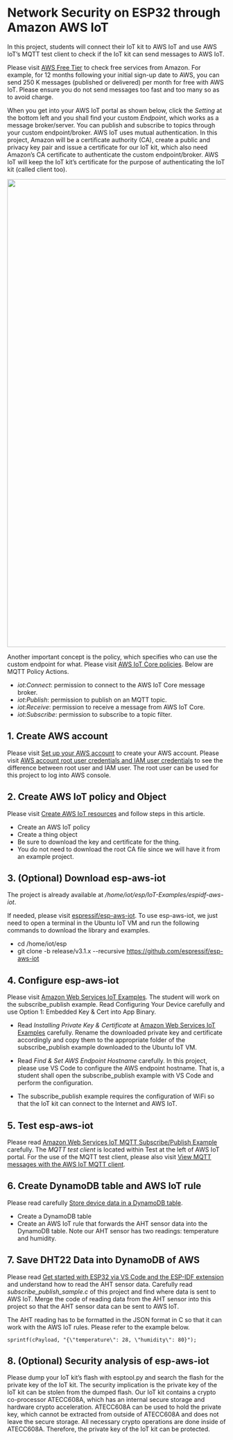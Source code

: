# Network Security on ESP32 through Amazon AWS IoT

In this project, students will connect their IoT kit to AWS IoT and use AWS IoT’s MQTT test client to check if the IoT kit can send messages to AWS IoT.

Please visit [AWS Free Tier](https://aws.amazon.com/free/?all-free-tier.sort-by=item.additionalFields.SortRank&all-free-tier.sort-order=asc) to check free services from Amazon. For example, for 12 months following your initial sign-up date to AWS, you can send 250 K messages (published or delivered) per month for free with AWS IoT. Please ensure you do not send messages too fast and too many so as to avoid charge.

When you get into your AWS IoT portal as shown below, click the *Setting* at the bottom left and you shall find your custom *Endpoint*, which works as a message broker/server. You can publish and subscribe to topics through your custom endpoint/broker. AWS IoT uses mutual authentication. In this project, Amazon will be a certificate authority (CA), create a public and privacy key pair and issue a certificate for our IoT kit, which also need Amazon’s CA certificate to authenticate the custom endpoint/broker. AWS IoT will keep the IoT kit’s certificate for the purpose of authenticating the IoT kit (called client too).

<img src="https://github.com/xinwenfu/Network-Security-on-ESP32/assets/69218457/d0fceb5b-3e8a-48f6-b303-40534b515c18" width=1080>

Another important concept is the policy, which specifies who can use the custom endpoint for what. Please visit [AWS IoT Core policies](https://docs.aws.amazon.com/iot/latest/developerguide/iot-policies.html). Below are MQTT Policy Actions.
-	*iot:Connect*: permission to connect to the AWS IoT Core message broker.
-	*iot:Publish*: permission to publish on an MQTT topic.
-	*iot:Receive*: permission to receive a message from AWS IoT Core.
-	*iot:Subscribe*: permission to subscribe to a topic filter.

## 1. Create AWS account
Please visit [Set up your AWS account](https://docs.aws.amazon.com/iot/latest/developerguide/setting-up.html) to create your AWS account. Please visit [AWS account root user credentials and IAM user credentials](https://docs.aws.amazon.com/general/latest/gr/root-vs-iam.html) to see the difference between root user and IAM user. The root user can be used for this project to log into AWS console. 

## 2. Create AWS IoT policy and Object
Please visit [Create AWS IoT resources](https://docs.aws.amazon.com/iot/latest/developerguide/create-iot-resources.html) and follow steps in this article.
-	Create an AWS IoT policy
-	Create a thing object
  -	Be sure to download the key and certificate for the thing.
  -	You do not need to download the root CA file since we will have it from an example project.

## 3. (Optional) Download esp-aws-iot
The project is already available at */home/iot/esp/IoT-Examples/espidf-aws-iot*.

If needed, please visit [espressif/esp-aws-iot](https://github.com/espressif/esp-aws-iot). To use esp-aws-iot, we just need to open a terminal in the Ubuntu IoT VM and run the following commands to download the library and examples. 
-	cd /home/iot/esp
-	git clone -b release/v3.1.x --recursive https://github.com/espressif/esp-aws-iot

## 4. Configure esp-aws-iot
Please visit [Amazon Web Services IoT Examples](https://github.com/espressif/esp-aws-iot/tree/release/v3.1.x/examples). The student will work on the subscribe_publish example. Read Configuring Your Device carefully and use Option 1: Embedded Key & Cert into App Binary. 

- Read *Installing Private Key & Certificate* at [Amazon Web Services IoT Examples](https://github.com/espressif/esp-aws-iot/tree/release/v3.1.x/examples) carefully. Rename the downloaded private key and certificate accordingly and copy them to the appropriate folder of the subscribe_publish example downloaded to the Ubuntu IoT VM. 

- Read *Find & Set AWS Endpoint Hostname* carefully. In this project, please use VS Code to configure the AWS endpoint hostname. That is, a student shall open the subscribe_publish example with VS Code and perform the configuration.

- The subscribe_publish example requires the configuration of WiFi so that the IoT kit can connect to the Internet and AWS IoT. 

## 5. Test esp-aws-iot
Please read [Amazon Web Services IoT MQTT Subscribe/Publish Example](https://github.com/espressif/esp-aws-iot/tree/release/v3.1.x/examples/subscribe_publish) carefully. The *MQTT test client* is located within Test at the left of AWS IoT portal. For the use of the MQTT test client, please also visit [View MQTT messages with the AWS IoT MQTT client](https://docs.aws.amazon.com/iot/latest/developerguide/view-mqtt-messages.html). 


## 6. Create DynamoDB table and AWS IoT rule 
Please read carefully [Store device data in a DynamoDB table](https://docs.aws.amazon.com/iot/latest/developerguide/iot-ddb-rule.html).
- Create a DynamoDB table
- Create an AWS IoT rule that forwards the AHT sensor data into the DynamoDB table. Note our AHT sensor has two readings: temperature and humidity.

## 7. Save DHT22 Data into DynamoDB of AWS
Please read [Get started with ESP32 via VS Code and the ESP-IDF extension](https://github.com/xinwenfu/tst-dht-lab--pcb-2) and understand how to read the AHT sensor data.
Carefully read *subscribe_publish_sample.c* of this project and find where data is sent to AWS IoT. 
Merge the code of reading data from the AHT sensor into this project so that the AHT sensor data can be sent to AWS IoT.

The AHT reading has to be formatted in the JSON format in C so that it can work with the AWS IoT rules. Please refer to the example below. 
```
sprintf(cPayload, "{\"temperature\": 28, \"humidity\": 80}");
```

## 8. (Optional) Security analysis of esp-aws-iot
Please dump your IoT kit’s flash with esptool.py and search the flash for the private key of the IoT kit. The security implication is the private key of the IoT kit can be stolen from the dumped flash. Our IoT kit contains a crypto co-processor ATECC608A, which has an internal secure storage and hardware crypto acceleration. ATECC608A can be used to hold the private key, which cannot be extracted from outside of ATECC608A and does not leave the secure storage. All necessary crypto operations are done inside of ATECC608A. Therefore, the private key of the IoT kit can be protected.

